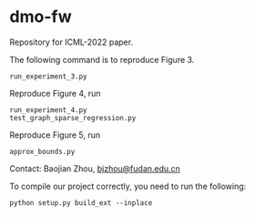# dmo-fw
Repository for ICML-2022 paper.

The following command is to reproduce Figure 3.
```shell
run_experiment_3.py
```
Reproduce Figure 4, run
```shell
run_experiment_4.py
test_graph_sparse_regression.py
```
Reproduce Figure 5, run
```shell
approx_bounds.py
```
Contact: Baojian Zhou, bjzhou@fudan.edu.cn


To compile our project correctly, you need to run the following:
```shell
python setup.py build_ext --inplace
```
